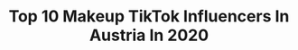---
title: Top 10 Makeup TikTok Influencers In Austria In 2020
description: >-
  Find top makeup TikTok influencers in Austria in 2020. Most popular hashtags: #austria #dance #makeup #food.
platform: TikTok
profiles:
  - username: "feuerpferd8"
    fullname: >-
      Feuerpferd
    location: "Austria"
    followers: 5599
    engagement: 705
    commentsToLikes: 0.038410
    id: ckaij11b4cytf0i78yykqswda
    verified: false
    hashtags: "#epicfight, #tarot, #love, #animalshelter"
  - username: "glow.grwmm"
    fullname: >-
      anna✨
    location: "Austria"
    followers: 39356
    engagement: 2414
    commentsToLikes: 0.030918
    id: ckac9cqh2g1bi0i78kgveqaaa
    verified: false
    hashtags: "#draft, #idewcare, #foryoupage, #dayinmylife"
  - username: "nanazadam"
    fullname: >-
      Nanaz Adam
    location: "Austria"
    followers: 10443
    engagement: 252
    commentsToLikes: 0.038524
    id: cka0ywfzad3hl0i78rbbq70ix
    verified: false
    hashtags: "#photoshootideas, #mixedgirl, #spychallenge, #eyechallenge"
  - username: "maqaroon"
    fullname: >-
      Maqaroon
    location: "Austria"
    followers: 124292
    engagement: 1922
    commentsToLikes: 0.009048
    id: ck9c8wqkptcw70j78rth2qa3p
    verified: false
    hashtags: "#btsarmy, #roomdecor, #shiba, #acnh"
  - username: "baby_scorpio.x"
    fullname: >-
      🎃Spooky bitch👻
    location: "Austria"
    followers: 7639
    engagement: 1212
    commentsToLikes: 0.013721
    id: ck900b1h4ab220j784lc6kfl4
    verified: false
    hashtags: "#travel, #yurionice, #comedy, #nobrokenhearts"
  - username: "officialempress"
    fullname: >-
      Laura Sophie🌙
    location: "Austria"
    followers: 63287
    engagement: 1375
    commentsToLikes: 0.037532
    id: ck8nazd287jvz0j78yk5979ld
    verified: false
    hashtags: "#weliveincities, #aesthetic, #guessmyname, #dialektdienstag"
  - username: "aminakarajol"
    fullname: >-
      Amina🌹
    location: "Austria"
    followers: 14571
    engagement: 1192
    commentsToLikes: 0.067565
    id: ck9rnko8981xo0j785gw7m4l1
    verified: false
    hashtags: "#makeupchallege, #kurdish, #austria, #liebe"
  - username: "anna_strigl"
    fullname: >-
      Insta: anna_strigl❤️
    location: "Austria"
    followers: 1000478
    engagement: 1739
    commentsToLikes: 0.017112
    id: ck8nj8tzd9aed0j78mhyygzjs
    verified: true
    hashtags: "#tb, #kamillentee, #illusion, #party"
  - username: "ameliebrrr"
    fullname: >-
      AMELIEBRRR🐣
    location: "Austria"
    followers: 428142
    engagement: 1646
    commentsToLikes: 0.010190
    id: ck9m0p96pax040j78qt78ccz6
    verified: true
    hashtags: "#bruises, #cat, #funny, #fun"
  - username: "laurafalquez"
    fullname: >-
      Laura Falquez
    location: "Austria"
    followers: 19321
    engagement: 708
    commentsToLikes: 0.058281
    id: ckadb353el7oq0i78fc5gcfqw
    verified: false
    hashtags: "#beautyfull, #godbless, #casadepapel, #disneychannel"
---